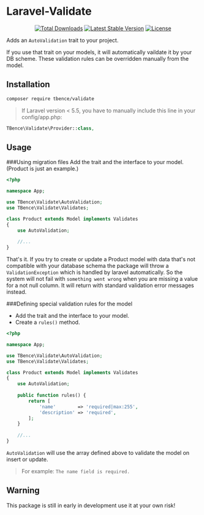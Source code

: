 # Laravel-Validate

<p align="center">
<a href="https://packagist.org/packages/tbence/validate"><img src="https://poser.pugx.org/tbence/validate/d/total.svg" alt="Total Downloads"></a>
<a href="https://packagist.org/packages/tbence/validate"><img src="https://poser.pugx.org/tbence/validate/v/stable.svg" alt="Latest Stable Version"></a>
<a href="https://packagist.org/packages/tbence/validate"><img src="https://poser.pugx.org/tbence/validate/license.svg" alt="License"></a>
</p>

Adds an `AutoValidation` trait to your project.

If you use that trait on your models, it will automatically vaildate it by your DB scheme.
These validation rules can be overridden manually from the model.

## Installation

```bash
composer require tbence/validate
```

> If Laravel version < 5.5, you have to manually include this line in your config/app.php:
```php
TBence\Validate\Provider::class,
```

## Usage

###Using migration files
Add the trait and the interface to your model. (Product is just an example.)
```php
<?php

namespace App;

use TBence\Validate\AutoValidation;
use TBence\Validate\Validates;

class Product extends Model implements Validates
{
    use AutoValidation;
    
    //...
}
```

That's it. If you try to create or update a Product model with data that's not compatible with your database schema
the package will throw a `ValidationException` which is handled by laravel automatically.
So the system will not fail with `something went wrong` when you are missing a value for a not null column.
It will return with standard validation error messages instead.

###Defining special validation rules for the model
 * Add the trait and the interface to your model.
 * Create a `rules()` method.
 
```php
<?php

namespace App;

use TBence\Validate\AutoValidation;
use TBence\Validate\Validates;

class Product extends Model implements Validates
{
    use AutoValidation;
    
    public function rules() {
        return [
            'name'        => 'required|max:255',
            'description' => 'required',
        ];
    }
    
    //...
}
```

`AutoValidation` will use the array defined above to validate the model on insert or update. 

> For example: `The name field is required.`

## Warning
This package is still in early in development use it at your own risk!
